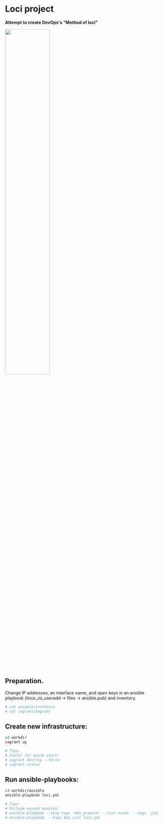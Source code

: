 # Loci project
**Attempt to create DevOps's "Method of loci"**
<div>
<img src="https://miro.medium.com/max/2048/1*C0_rTw0xLJgQ_dEMGuJW2A.jpeg" width=54%>
</div>

## Preparation.
Change IP addresses, an interface name, and open keys in an ansible playbook (linux_os_useradd -> files -> ansible.pub) and inventory.

```bash
# cat ansible/inventory
# cat vagrant/Vagrant
```

## Create new infrastructure:
```bash
cd workdir
vagrant up

# Tips:
# Useful for quick start:
# vagrant destroy --force
# vagrant status
```
## Run ansible-playbooks:
```bash
cd workdir/ansible
ansible-playbook loci.yml

# Tips:
# Exclude unused modules:
# ansible-playbook --skip-tags 'k8s_prepare' --list-tasks  --tags 'join_nodes' loci.yml
# ansible-playbook  --tags k8s_init loci.yml
```

